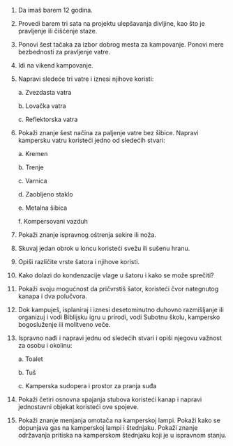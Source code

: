 1.  Da imaš barem 12 godina.

2.  Provedi barem tri sata na projektu ulepšavanja divljine, kao što je
    pravljenje ili čišćenje staze.

3.  Ponovi šest tačaka za izbor dobrog mesta za kampovanje. Ponovi mere
    bezbednosti za pravljenje vatre.

4.  Idi na vikend kampovanje.

5.  Napravi sledeće tri vatre i iznesi njihove koristi:

    a.  Zvezdasta vatra

    b.  Lovačka vatra

    c.  Reflektorska vatra

6.  Pokaži znanje šest načina za paljenje vatre bez šibice. Napravi
    kampersku vatru koristeći jedno od sledećih stvari:

    a.  Kremen

    b.  Trenje

    c.  Varnica

    d.  Zaobljeno staklo

    e.  Metalna šibica

    f.  Kompersovani vazduh

7.  Pokaži znanje ispravnog oštrenja sekire ili noža.

8.  Skuvaj jedan obrok u loncu koristeći svežu ili sušenu hranu.

9.  Opiši različite vrste šatora i njihove koristi.

10. Kako dolazi do kondenzacije vlage u šatoru i kako se može sprečiti?

11. Pokaži svoju mogućnost da pričvrstiš šator, koristeći čvor
    nategnutog kanapa i dva polučvora.

12. Dok kampuješ, isplaniraj i iznesi desetominutno duhovno razmišljanje
    ili organizuj i vodi Biblijsku igru u prirodi, vodi Subotnu školu,
    kampersko bogosluženje ili molitveno veče.

13. Ispravno nađi i napravi jednu od sledećih stvari i opiši njegovu
    važnost za osobu i okolinu:

    a.  Toalet

    b.  Tuš

    c.  Kamperska sudopera i prostor za pranja suđa

14. Pokaži četiri osnovna spajanja stubova koristeći kanap i napravi
    jednostavni objekat koristeći ove spojeve.

15. Pokaži znanje menjanja omotača na kamperskoj lampi. Pokaži kako se
    dopunjava gas na kamperskoj lampi i štednjaku. Pokaži znanje
    održavanja pritiska na kamperskom štednjaku koji je u ispravnom
    stanju.
